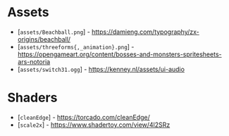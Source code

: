 # Assets

- [`assets/Beachball.png`] - https://damieng.com/typography/zx-origins/beachball/
- [`assets/threeforms{,_animation}.png`] - https://opengameart.org/content/bosses-and-monsters-spritesheets-ars-notoria
- [`assets/switch31.ogg`] - https://kenney.nl/assets/ui-audio

# Shaders

- [`cleanEdge`] - https://torcado.com/cleanEdge/
- [`scale2x`] - https://www.shadertoy.com/view/4l2SRz
